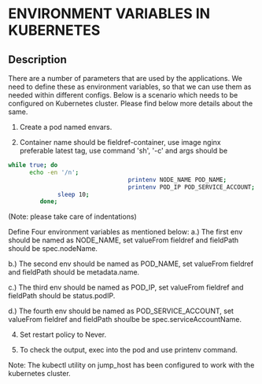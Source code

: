 # ENVIRONMENT VARIABLES IN KUBERNETES

## Description

There are a number of parameters that are used by the applications. We need to define these as environment variables, so that we can use them as needed within different configs. Below is a scenario which needs to be configured on Kubernetes cluster. Please find below more details about the same.


  1. Create a pod named envars.

  2. Container name should be fieldref-container, use image nginx preferable latest tag, use command 'sh', '-c' and args should be

```bash
while true; do
      echo -en '/n';
                                  printenv NODE_NAME POD_NAME;
                                  printenv POD_IP POD_SERVICE_ACCOUNT;
              sleep 10;
         done;
```

(Note: please take care of indentations)

Define Four environment variables as mentioned below:
a.) The first env should be named as NODE_NAME, set valueFrom fieldref and fieldPath should be spec.nodeName.

b.) The second env should be named as POD_NAME, set valueFrom fieldref and fieldPath should be metadata.name.

c.) The third env should be named as POD_IP, set valueFrom fieldref and fieldPath should be status.podIP.

d.) The fourth env should be named as POD_SERVICE_ACCOUNT, set valueFrom fieldref and fieldPath shoulbe be spec.serviceAccountName.

 4. Set restart policy to Never.

 5. To check the output, exec into the pod and use printenv command.

Note: The kubectl utility on jump_host has been configured to work with the kubernetes cluster.